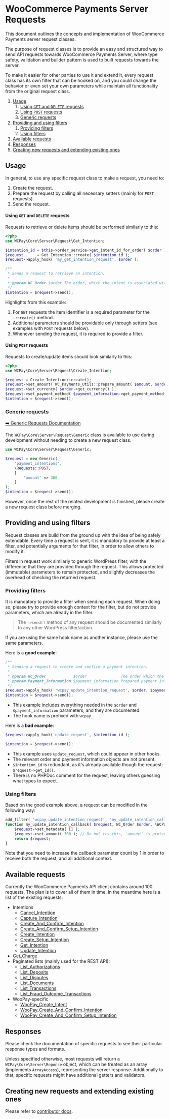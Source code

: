 # WooCommerce Payments Server Requests

This document outlines the concepts and implementation of WooCommerce Payments server request classes.

The purpose of request classes is to provide an easy and structured way to send API requests towards WooCommerce Payments Server, where type safety, validation and builder pattern is used to built requests towards the server.

To make it easier for other parties to use it and extend it, every request class has its own filter that can be hooked on, and you could change the behavior or even set your own parameters while maintain all functionality from the original request class.

1. [Usage](#usage)
    1. [Using `GET` and `DELETE` requests](#using-get-and-delete-requests)
    1. [Using `POST` requests](#using-post-requests)
    1. [Generic requests](#generic-requests)
1. [Providing and using filters](#providing-and-using-filters)
    1. [Providing filters](#providing-filters)
    1. [Using filters](#using-filters)
1. [Available requests](#available-requests)
1. [Responses](#responses)
1. [Creating new requests and extending existing ones](#creating-new-requests-and-extending-existing-ones)

## Usage

In general, to use any specific request class to make a request, you need to:

1. Create the request.
2. Prepare the request by calling all necessary setters (mainly for `POST` requests).
3. Send the request.

#### Using `GET` and `DELETE` requests

Requests to retrieve or delete items should be performed similarly to this:

```php
<?php
use WCPay\Core\Server\Request\Get_Intention;

$intention_id = $this->order_service->get_intent_id_for_order( $order );
$request      = Get_Intention::create( $intention_id );
$request->apply_hook( 'my_get_intention_request', $order );

/**
 * Sends a request to retrieve an intention.
 * 
 * @param WC_Order $order The order, which the intent is associated with.
 */
$intention = $request->send();
```

Highlights from this example:

1. For `GET` requests the item identifier is a required parameter for the `::create()` method.
2. Additional parameters should be providable only through setters (see examples with `POST` requests below).
3. Whenever sending the request, it is required to provide a filter.

#### Using `POST` requests

Requests to create/update items should look similarly to this:

```php
<?php
use WCPay\Core\Server\Request\Create_Intention;

$request = Create_Intention::create();
$request->set_amount( WC_Payments_Utils::prepare_amount( $amount, $order->get_currency() ) );
$request->set_currency( $order->get_currency() );
$request->set_payment_method( $payment_information->get_payment_method() );
$intention = $request->send();
```

### Generic requests

[➡️ Generic Requests Documentation](request/class-generic.md)

The `WCPay\Core\Server\Request\Generic` class is available to use during development without needing to create a new request class.

```php
use WCPay\Core\Server\Request\Generic;

$request = new Generic(
	'payment_intentions',
	\Requests::POST,
	[
		'amount' => 300
	]
);
$intention = $request->send();
```

However, once the rest of the related development is finished, please create a new request class before merging.

## Providing and using filters

Request classes are build from the ground up with the idea of being safely extendable. Every time a request is sent, it is mandatory to provide at least a filter, and potentially arguments for that filter, in order to allow others to modify it.

Filters in request work similarly to generic WordPress filter, with the difference that they are provided through the request. This allows protected (immutable) parameters to remain protected, and slightly decreases the overhead of checking the returned request.

### Providing filters

It is mandatory to provide a filter when sending each request. When doing so, please try to provide enough context for the filter, but do not provide parameters, which are already in the filter.

> The `->send()` method of any request should be documented similarly to any other WordPress filter/action.

If you are using the same hook name as another instance, please use the same parameters.

Here is a **good example**:

```php
/**
 * Sending a request to create and confirm a payment intention.
 * 
 * @param WC_Order            $order               The order which the intention belongs to. 
 * @param Payment_Information $payment_information Prepared payment information from the gateway.
 */
$request->apply_hook( 'wcpay_update_intention_request', $order, $payment_information );
$intention = $request->send();
```

- This example includes everything needed in the `$order` and `$payment_information` parameters, and they are documented.
- The hook name is prefixed with `wcpay_`.

Here is a **bad example**:

```php
$request->apply_hook('update_request', $intention_id );

$intention = $request->send();
```

- This example uses `update_request`, which could appear in other hooks.
- The relevant order and payment information objects are not present.
- `$intention_id` is redundant, as it's already available though the request: `$request->get_id()`.
- There is no PHPDoc comment for the request, leaving others guessing what types to expect.

### Using filters

Based on the good example above, a request can be modified in the following way:

```php
add_filter( 'wcpay_update_intention_request', 'my_update_intention_callback', 10, 3 );
function my_update_intention_callback( $request, WC_Order $order, \WCPay\Payment_Information $payment_information ) {
	$request->set_metadata( [] );
	$request->set_amount( 300 ); // Do not try this, `amount` is protected, and cannot be modified through filters.
	return $request;
}
```

Note that you need to increase the callback parameter count by 1 in order to receive both the request, and all additional context.

## Available requests

Currently the WooCommerce Payments API client contains around 100 requests. The plan is to cover all of them in time, in the meantime here is a list of the existing requests:

- Intentions
	- [Cancel_Intention](request/class-cancel-intention.md)
	- [Capture_Intention](request/class-capture-intention.md)
	- [Create_And_Confirm_Intention](request/class-create-and-confirm-intention.md)
	- [Create_And_Confirm_Setup_Intention](request/class-create-and-confirm-setup-intention.md)
	- [Create_Intention](request/class-create-intention.md)
	- [Create_Setup_Intention](request/class-create-setup-intention.md)
	- [Get_Intention](request/class-get-intention.md)
	- [Update_Intention](request/class-update-intention.md)
- [Get_Charge](request/class-get-charge.md)
- Paginated lists (mainly used for the REST API):
	- [List_Authorizations](request/class-list-authorizations.md)
	- [List_Deposits](request/class-list-deposits.md)
	- [List_Disputes](request/class-list-disputes.md)
	- [List_Documents](request/class-list-documents.md)
	- [List_Transactions](request/class-list-transactions.md)
  - [List_Fraud_Outcome_Transactions](request/class-list-fraud-outcome-transactions.md)
- WooPay-specific
	- [WooPay_Create_Intent](request/class-woopay-create-intent.md)
	- [WooPay_Create_And_Confirm_Intention](request/class-woopay-create-and-confirm-intention.md)
	- [WooPay_Create_And_Confirm_Setup_Intention](request/class-woopay-create-and-confirm-setup-intention.md)

## Responses

Please check the documentation of specific requests to see their particular response types and formats.

Unless specified otherwise, most requests will return a `WCPay\Core\Server\Reponse` object, which can be treated as an array (implements `ArrayAccess`), representing the server response. Additionally to that, specific requests might have additional getters and validators.

## Creating new requests and extending existing ones

Please refer to [contributor docs](CONTRIBUTING.md).
